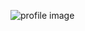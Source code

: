 ![profile image](https://avatars.githubusercontent.com/u/77574795?s=400&u=5ab9cc19faec285f46033ea713a178f58226fe39&v=4)

